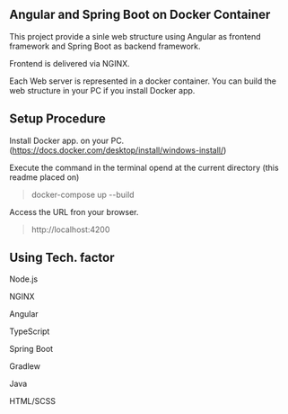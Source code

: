 ## Angular and Spring Boot on Docker Container

This project provide a sinle web structure using Angular as frontend framework and Spring Boot as backend framework.

Frontend is delivered via NGINX.

Each Web server is represented in a docker container.
You can build the web structure in your PC if you install Docker app.


## Setup Procedure

Install Docker app. on your PC.(https://docs.docker.com/desktop/install/windows-install/)

Execute the command in the terminal opend at the current directory (this readme placed on)

> docker-compose up --build

Access the URL fron your browser.

> http://localhost:4200


## Using Tech. factor

Node.js

NGINX

Angular

TypeScript

Spring Boot

Gradlew

Java

HTML/SCSS